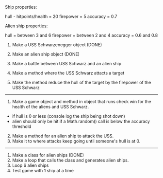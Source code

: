 Ship properties:

hull - hitpoints/health = 20
firepower = 5
accuracy = 0.7

Alien ship properties:

hull = between 3 and 6
firepower = between 2 and 4
accuracy = 0.6 and 0.8




1. Make a USS Schwarzenegger object (DONE)
2. Make an alien ship object (DONE)
3. Make a battle between USS Schwarz and an alien ship

4. Make a method where the USS Schwarz attacts a target
5. Make the method reduce the hull of the target by the firepower of the USS Schwarz

---------------------------------------

1. Make a game object and method in object that runs check win for the health of the aliens and USS Schwarz.
- if hull is 0 or less (console log the ship being shot down)
- alien should only be hit if a Math.random() call is below the accuracy threshold
2. Make a method for an alien ship to attack the USS.
3. Make it to where attacks keep going until someone's hull is at 0.

---------------------------------------

1. Make a class for alien ships (DONE)
2. Make a loop that calls the class and generates alien ships.
3. Loop 6 alien ships
4. Test game with 1 ship at a time

